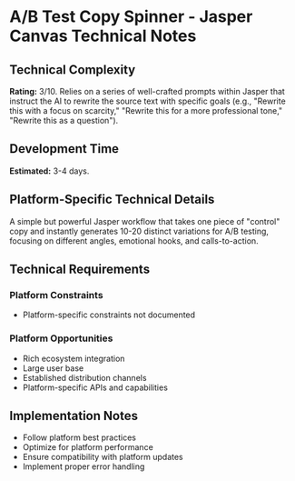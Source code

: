 # A/B Test Copy Spinner - Jasper Canvas Technical Notes

## Technical Complexity
**Rating:** 3/10. Relies on a series of well-crafted prompts within Jasper that instruct the AI to rewrite the source text with specific goals (e.g., "Rewrite this with a focus on scarcity," "Rewrite this for a more professional tone," "Rewrite this as a question").

## Development Time
**Estimated:** 3-4 days.

## Platform-Specific Technical Details
A simple but powerful Jasper workflow that takes one piece of "control" copy and instantly generates 10-20 distinct variations for A/B testing, focusing on different angles, emotional hooks, and calls-to-action.

## Technical Requirements

### Platform Constraints
- Platform-specific constraints not documented

### Platform Opportunities
- Rich ecosystem integration
- Large user base
- Established distribution channels
- Platform-specific APIs and capabilities

## Implementation Notes
- Follow platform best practices
- Optimize for platform performance
- Ensure compatibility with platform updates
- Implement proper error handling
